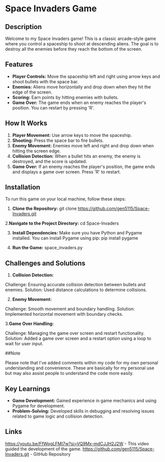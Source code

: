 # Space Invaders Game

## Description

Welcome to my Space Invaders game! This is a classic arcade-style game where you control a spaceship to shoot at descending aliens. The goal is to destroy all the enemies before they reach the bottom of the screen.

## Features

- **Player Controls:** Move the spaceship left and right using arrow keys and shoot bullets with the space bar.
- **Enemies:** Aliens move horizontally and drop down when they hit the edge of the screen.
- **Scoring:** Earn points by hitting enemies with bullets.
- **Game Over:** The game ends when an enemy reaches the player's position. You can restart by pressing 'R'.

## How It Works

1. **Player Movement:** Use arrow keys to move the spaceship.
2. **Shooting:** Press the space bar to fire bullets.
3. **Enemy Movement:** Enemies move left and right and drop down when hitting the screen edge.
4. **Collision Detection:** When a bullet hits an enemy, the enemy is destroyed, and the score is updated.
5. **Game Over:** If an enemy reaches the player's position, the game ends and displays a game over screen. Press 'R' to restart.

## Installation

To run this game on your local machine, follow these steps:

1. **Clone the Repository:**
   git clone https://github.com/gen5115/Space-Invaders.git
   
 2.**Navigate to the Project Directory:**
   cd Space-Invaders
   
3. **Install Dependencies:**
  Make sure you have Python and Pygame installed. You can install Pygame using pip:
pip install pygame

 4. **Run the Game:**
     space_invaders.py

    
## Challenges and Solutions

1. **Collision Detection:**

Challenge: Ensuring accurate collision detection between bullets and enemies.
Solution: Used distance calculations to determine collisions.

2. **Enemy Movement:**

Challenge: Smooth movement and boundary handling.
Solution: Implemented horizontal movement with boundary checks.

3.**Game Over Handling:**

Challenge: Managing the game over screen and restart functionality.
Solution: Added a game over screen and a restart option using a loop to wait for user input.

##Note

Please note that I've added comments within my code for my own personal understanding and convenience. These are basically for my personal use but may also assist people to understand the code more easily.

## Key Learnings
- **Game Development:** Gained experience in game mechanics and using Pygame for development.
- **Problem-Solving:** Developed skills in debugging and resolving issues related to game logic and collision detection.

## Links
https://youtu.be/FfWpgLFMI7w?si=VQ9Mx-mdCJJH2J2W - This video guided the development of the game.
https://github.com/gen5115/Space-Invaders.git - GitHub Repository
